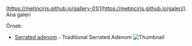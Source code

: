 
[https://metinciris.github.io/gallery-01/](https://metinciris.github.io/galeri/) Ana galeri

Örnek:

- [Serrated adenom](https://metinciris.github.io/gallery-01/) - Traditional Serrated Adenom ![Thumbnail](https://metinciris.github.io/gallery-01/thumbnail.jpg)
